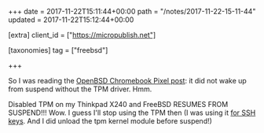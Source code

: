 +++
date = 2017-11-22T15:11:44+00:00
path = "/notes/2017-11-22-15-11-44"
updated = 2017-11-22T15:12:44+00:00

[extra]
client_id = ["https://micropublish.net"]

[taxonomies]
tag = ["freebsd"]

+++

So I was reading the [OpenBSD Chromebook Pixel post](https://jcs.org/notaweblog/2016/08/26/openbsd_chromebook): it did not wake up from suspend without the TPM driver. Hmm.

Disabled TPM on my Thinkpad X240 and FreeBSD RESUMES FROM SUSPEND!!! Wow. I guess I'll stop using the TPM then (I was using it [for SSH keys](https://github.com/ThomasHabets/simple-tpm-pk11). And I did unload the tpm kernel module before suspend!)